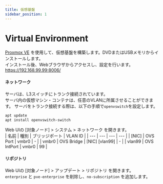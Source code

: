 ```yaml
---
title: 仮想基盤
sidebar_position: 1
---
```

# Virtual Environment
[Proxmox VE](https://www.proxmox.com/proxmox-ve) を使用して、仮想基盤を構築します。DVDまたはUSBメモリからインストールします。  
インストール後、Webブラウザからアクセスし、設定を行います。  
https://192.168.99.99:8006/

#### ネットワーク
サーバは、L3スイッチにトランク接続されています。  
サーバ内の仮想マシン・コンテナは、任意のVLANに所属させることができます。
サーバをトランク接続する際は、以下の手順で`openvswitch`を設定します。  
```bash
apt update
apt install openvswitch-switch
```

Web UIの [対象ノード] > システム > ネットワーク を開きます。  
| 名前 | 種別 | ブリッジポート | VLAN ID |
| --- | --- | --- | --- |
| [NIC] | OVS Port | vmbr0 | - |
| vmbr0 | OVS Bridge | [NIC] [vlan99] | - |
| vlan99 | OVS IntPort | vmbr0 | 99 | 

#### リポジトリ
Web UIの [対象ノード] > アップデート > リポジトリ を開きます。  
`enterprise` と `pve-enterprise` を削除し、`no-subscription` を追加します。  
